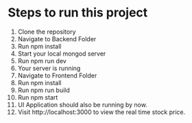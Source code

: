 # Steps to run this project
1. Clone the repository
2. Navigate to Backend Folder
3. Run npm install
4. Start your local mongod server
5. Run npm run dev
6. Your server is running
7. Navigate to Frontend Folder
8. Run npm install
9. Run npm run build
10. Run npm start
11. UI Application should also be running by now.
12. Visit http://localhost:3000 to view the real time stock price.
